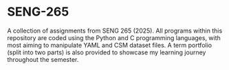 # SENG-265
A collection of assignments from SENG 265 (2025). All programs within this repository are coded using the Python and C programming languages, with most aiming to manipulate YAML and CSM dataset files. A term portfolio (split into two parts) is also provided to showcase my learning journey throughout the semester.
